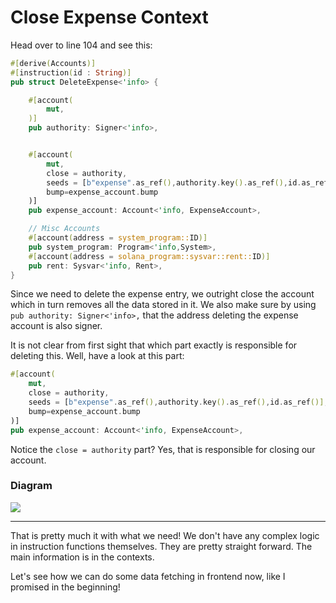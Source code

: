 # Close Expense Context

Head over to line 104 and see this:

```rust
#[derive(Accounts)]
#[instruction(id : String)]
pub struct DeleteExpense<'info> {

    #[account(
        mut,
    )]
    pub authority: Signer<'info>,


    #[account(
        mut,
        close = authority,
        seeds = [b"expense".as_ref(),authority.key().as_ref(),id.as_ref()], 
        bump=expense_account.bump
    )]
    pub expense_account: Account<'info, ExpenseAccount>,

    // Misc Accounts
    #[account(address = system_program::ID)]
    pub system_program: Program<'info,System>,
    #[account(address = solana_program::sysvar::rent::ID)]
    pub rent: Sysvar<'info, Rent>,
}
```

Since we need to delete the expense entry, we outright close the account which in turn removes all the data stored in it. We also make sure by using `pub authority: Signer<'info>,` that the address deleting the expense account is also signer.

It is not clear from first sight that which part exactly is responsible for deleting this. Well, have a look at this part:
```rs
#[account(
    mut,
    close = authority,
    seeds = [b"expense".as_ref(),authority.key().as_ref(),id.as_ref()], 
    bump=expense_account.bump
)]
pub expense_account: Account<'info, ExpenseAccount>,
```
Notice the `close = authority` part? Yes, that is responsible for closing our account.

### Diagram
![](/tutorials/expense-tracker/delete.png)

---
That is pretty much it with what we need! We don't have any complex logic in instruction functions themselves. They are pretty straight forward. The main information is in the contexts.

Let's see how we can do some data fetching in frontend now, like I promised in the beginning!